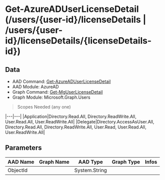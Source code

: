 # Get-AzureADUserLicenseDetail (/users/{user-id}/licenseDetails | /users/{user-id}/licenseDetails/{licenseDetails-id})

## Data

+ AAD Command: [Get-AzureADUserLicenseDetail](https://docs.microsoft.com/en-us/powershell/module/AzureAD/Get-AzureADUserLicenseDetail)
+ AAD Module: AzureAD
+ Graph Command: [Get-MgUserLicenseDetail](https://docs.microsoft.com/en-us/powershell/module/Microsoft.Graph.Users/Get-MgUserLicenseDetail)
+ Graph Module: Microsoft.Graph.Users

> Scopes Needed (any one)

|---|---|
|Application|Directory.Read.All, Directory.ReadWrite.All, User.Read.All, User.ReadWrite.All|
|Delegate|Directory.AccessAsUser.All, Directory.Read.All, Directory.ReadWrite.All, User.Read, User.Read.All, User.ReadWrite.All|

## Parameters

|AAD Name|Graph Name|AAD Type|Graph Type|Infos|
|---|---|---|---|---|
|ObjectId||System.String|||

